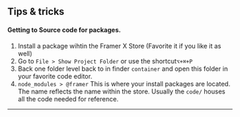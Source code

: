 ## Tips & tricks

#### Getting to Source code for packages.
1. Install a package wihtin the Framer X Store (Favorite it if you like it as well)
2. Go to ```File > Show Project Folder``` or use the shortcut```⌥+⌘+P```
3. Back one folder level back to in finder ```container``` and open this folder in your favorite code editor.
4. ```node_modules > @framer``` This is where your install packages are located. The name reflects the name within the store. Usually the ```code/``` houses all the code needed for reference.
-----
